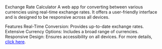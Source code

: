 Exchange Rate Calculator
A web app for converting between various currencies using real-time exchange rates. It offers a user-friendly interface and is designed to be responsive across all devices.

Features
Real-Time Conversion: Provides up-to-date exchange rates.
Extensive Currency Options: Includes a broad range of currencies.
Responsive Design: Ensures accessibility on all devices. 
For more details, <a href="https://manaspokhriyal.github.io/Exchange-Rate-Calculator/" style="color: blue;">click here</a>.

